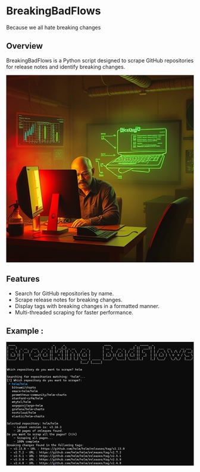 # BreakingBadFlows

Because we all hate breaking changes

## Overview

BreakingBadFlows is a Python script designed to scrape GitHub repositories for release notes and identify breaking changes.

![alt text](xd.jpg)

## Features

- Search for GitHub repositories by name.
- Scrape release notes for breaking changes.
- Display tags with breaking changes in a formatted manner.
- Multi-threaded scraping for faster performance.


## Example :


![alt text](main.png)
